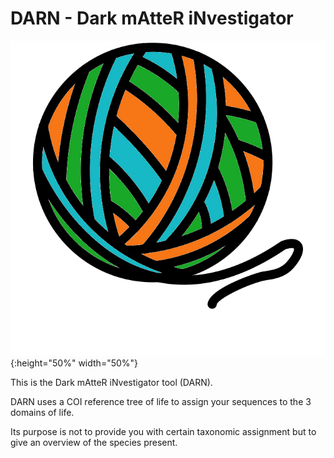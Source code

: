 # DARN - Dark mAtteR iNvestigator

![darn_logo](https://raw.githubusercontent.com/hariszaf/darn/main/figures/darn_logo.png){:height="50%" width="50%"}


This is the Dark mAtteR iNvestigator tool (DARN).

DARN uses a COI reference tree of life to assign your sequences to the 3 domains of life.

Its purpose is not to provide you with certain taxonomic assignment but to give an overview of the species present. 

